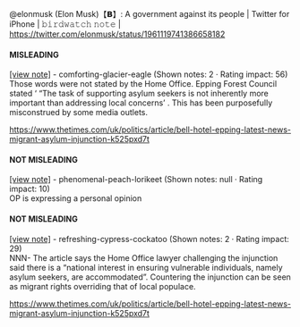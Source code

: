 @elonmusk (Elon Musk)【𝗕】: A government against its people | Twitter for iPhone | 𝚋𝚒𝚛𝚍𝚠𝚊𝚝𝚌𝚑 𝚗𝚘𝚝𝚎 | https://twitter.com/elonmusk/status/1961119741386658182

#### MISLEADING

[[view note]](https://x.com/i/birdwatch/n/1961147996390707604) - comforting-glacier-eagle (Shown notes: 2 · Rating impact: 56)\
Those words were not stated by the Home Office.  Epping Forest Council stated ‘ 
“The task of supporting asylum seekers is not inherently more important than addressing local concerns’ .    This has been purposefully misconstrued by some media outlets. 

https://www.thetimes.com/uk/politics/article/bell-hotel-epping-latest-news-migrant-asylum-injunction-k525pxd7t

#### NOT MISLEADING

[[view note]](https://x.com/i/birdwatch/n/1961429108149158193) - phenomenal-peach-lorikeet (Shown notes: null · Rating impact: 10)\
OP is expressing a personal opinion

#### NOT MISLEADING

[[view note]](https://x.com/i/birdwatch/n/1961151201006809468) - refreshing-cypress-cockatoo (Shown notes: 2 · Rating impact: 29)\
NNN- The article says the Home Office lawyer challenging the injunction said there is a “national interest in ensuring vulnerable individuals, namely asylum seekers, are accommodated”. Countering the injunction can be seen as migrant rights overriding that of local populace.

https://www.thetimes.com/uk/politics/article/bell-hotel-epping-latest-news-migrant-asylum-injunction-k525pxd7t
